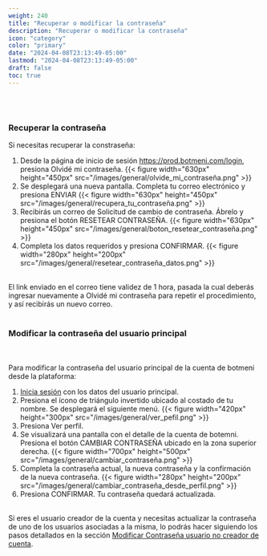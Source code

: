 ```yaml
---
weight: 240
title: "Recuperar o modificar la contraseña"
description: "Recuperar o modificar la contraseña"
icon: "category"
color: "primary"
date: "2024-04-08T23:13:49-05:00"
lastmod: "2024-04-08T23:13:49-05:00"
draft: false
toc: true
---
```

<br></br>

### Recuperar la contraseña
Si necesitas recuperar la constraseña:
1. Desde la página de inicio de sesión <https://prod.botmeni.com/login>, presiona Olvidé mi contraseña. 
{{< figure width="630px" height="450px" src="/images/general/olvide_mi_contraseña.png" >}}
2. Se desplegará una nueva pantalla. Completa tu correo electrónico y presiona ENVIAR
{{< figure width="630px" height="450px" src="/images/general/recupera_tu_contraseña.png" >}}
3. Recibirás un correo de Solicitud de cambio de contraseña. Ábrelo y presiona el botón RESETEAR CONTRASEÑA. 
{{< figure width="630px" height="450px" src="/images/general/boton_resetear_contraseña.png" >}}
4. Completa los datos requeridos y presiona CONFIRMAR.
{{< figure width="280px" height="200px" src="/images/general/resetear_contraseña_datos.png" >}}
<br></br>

El link enviado en el correo tiene validez de 1 hora, pasada la cual deberás ingresar nuevamente a Olvidé mi contraseña para repetir el procedimiento, y así recibirás un nuevo correo.
<br></br>

### Modificar la contraseña del usuario principal
<br></br>
Para modificar la contraseña del usuario principal de la cuenta de botmeni desde la plataforma:
1. [Inicia sesión](Iniciar_sesión.md) con los datos del usuario principal.
2. Presiona el ícono de triángulo invertido ubicado al costado de tu nombre. Se desplegará el siguiente menú. 
{{< figure width="420px" height="300px" src="/images/general/ver_pefil.png" >}}
3. Presiona Ver perfil.
4. Se visualizará una pantalla con el detalle de la cuenta de botemni. Presiona el botón CAMBIAR CONTRASEÑA ubicado en la zona superior derecha.
{{< figure width="700px" height="500px" src="/images/general/cambiar_contraseña.png" >}}
5. Completa la contraseña actual, la nueva contraseña y la confirmación de la nueva contraseña.
{{< figure width="280px" height="200px" src="/images/general/cambiar_contraseña_desde_perfil.png" >}}
6. Presiona CONFIRMAR. Tu contraseña quedará actualizada.
<br></br>

Si eres el usuario creador de la cuenta y necesitas actualizar la contraseña de uno de los usuarios asociadas a la misma, lo podrás hacer siguiendo los pasos detallados en la sección [Modificar Contraseña usuario no creador de cuenta](../Usuarios/Actualizar_usuarios.md). 


